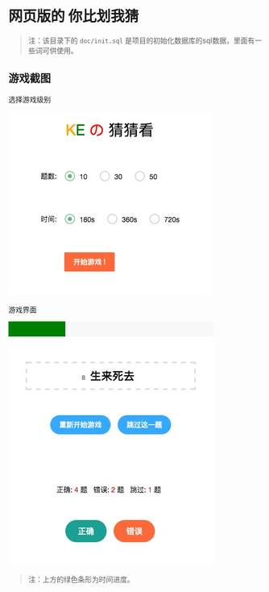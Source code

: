 # 网页版的 你比划我猜

> 注：该目录下的 `doc/init.sql` 是项目的初始化数据库的sql数据，里面有一些词可供使用。

## 游戏截图

选择游戏级别

![选择游戏级别](./doc/1.jpg)

游戏界面

![游戏界面](./doc/2.jpg)
> 注：上方的绿色条形为时间进度。

